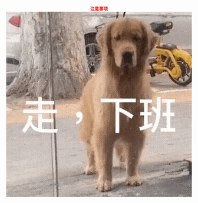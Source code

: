 <div 
style="
text-align: center;
font-size: 12px;
color:red;
font-weight:bold;
">
注意事项
</div>

<img src="img/IMG_3542.gif">

